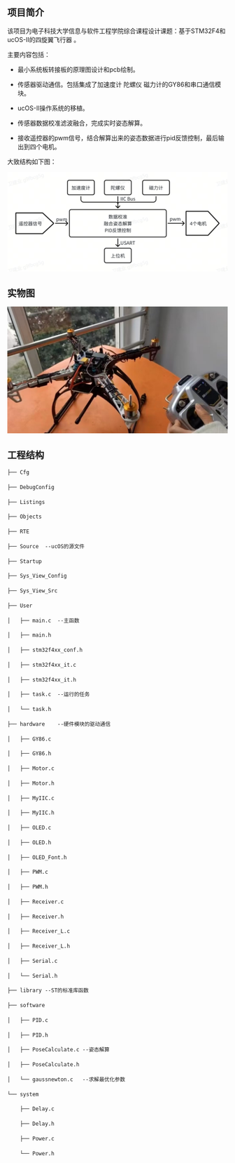 ## 项目简介

该项目为电子科技大学信息与软件工程学院综合课程设计课题：基于STM32F4和ucOS-II的四旋翼飞行器 。

主要内容包括：

- 最小系统板转接板的原理图设计和pcb绘制。

- 传感器驱动通信。包括集成了加速度计 陀螺仪 磁力计的GY86和串口通信模块。
- ucOS-II操作系统的移植。
- 传感器数据校准滤波融合，完成实时姿态解算。
- 接收遥控器的pwm信号，结合解算出来的姿态数据进行pid反馈控制，最后输出到四个电机。

大致结构如下图：

![1731846285081](/doc/1731846285081.png)

## 实物图

![1731846859726](/doc/1731846859726.png)

## 工程结构

```txt
├── Cfg

├── DebugConfig

├── Listings

├── Objects

├── RTE

├── Source	--ucOS的源文件

├── Startup

├── Sys_View_Config

├── Sys_View_Src

├── User

│   ├── main.c	--主函数

│   ├── main.h

│   ├── stm32f4xx_conf.h

│   ├── stm32f4xx_it.c

│   ├── stm32f4xx_it.h

│   ├── task.c	--运行的任务

│   └── task.h

├── hardware	--硬件模块的驱动通信

│   ├── GY86.c

│   ├── GY86.h

│   ├── Motor.c

│   ├── Motor.h

│   ├── MyIIC.c

│   ├── MyIIC.h

│   ├── OLED.c

│   ├── OLED.h

│   ├── OLED_Font.h

│   ├── PWM.c

│   ├── PWM.h

│   ├── Receiver.c

│   ├── Receiver.h

│   ├── Receiver_L.c

│   ├── Receiver_L.h

│   ├── Serial.c

│   └── Serial.h

├── library	--ST的标准库函数

├── software	

│   ├── PID.c

│   ├── PID.h

│   ├── PoseCalculate.c	--姿态解算

│   ├── PoseCalculate.h

│   └── gaussnewton.c	--求解最优化参数

└── system

    ├── Delay.c

    ├── Delay.h

    ├── Power.c

    └── Power.h
```

